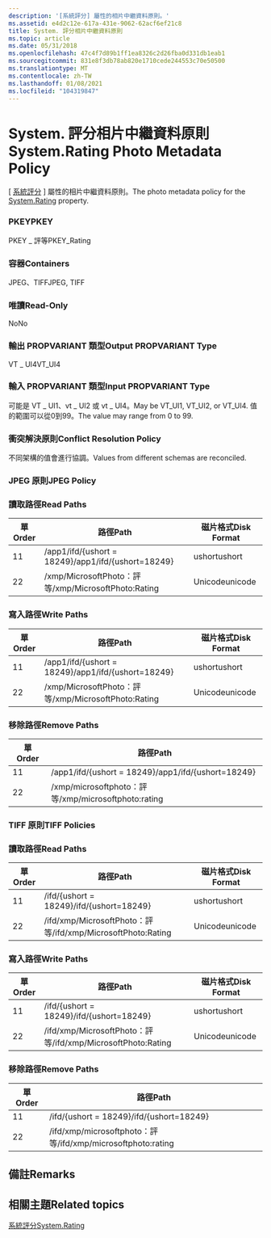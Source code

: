 ```yaml
---
description: '[系統評分] 屬性的相片中繼資料原則。'
ms.assetid: e4d2c12e-617a-431e-9062-62acf6ef21c8
title: System. 評分相片中繼資料原則
ms.topic: article
ms.date: 05/31/2018
ms.openlocfilehash: 47c4f7d89b1ff1ea8326c2d26fba0d331db1eab1
ms.sourcegitcommit: 831e8f3db78ab820e1710cede244553c70e50500
ms.translationtype: MT
ms.contentlocale: zh-TW
ms.lasthandoff: 01/08/2021
ms.locfileid: "104319847"
---
```

# <a name="systemrating-photo-metadata-policy"></a><span data-ttu-id="855cf-103">System. 評分相片中繼資料原則</span><span class="sxs-lookup"><span data-stu-id="855cf-103">System.Rating Photo Metadata Policy</span></span>

<span data-ttu-id="855cf-104">[ [系統評分](../properties/props-system-rating.md) ] 屬性的相片中繼資料原則。</span><span class="sxs-lookup"><span data-stu-id="855cf-104">The photo metadata policy for the [System.Rating](../properties/props-system-rating.md) property.</span></span>

### <a name="pkey"></a><span data-ttu-id="855cf-105">PKEY</span><span class="sxs-lookup"><span data-stu-id="855cf-105">PKEY</span></span>

<span data-ttu-id="855cf-106">PKEY \_ 評等</span><span class="sxs-lookup"><span data-stu-id="855cf-106">PKEY\_Rating</span></span>

### <a name="containers"></a><span data-ttu-id="855cf-107">容器</span><span class="sxs-lookup"><span data-stu-id="855cf-107">Containers</span></span>

<span data-ttu-id="855cf-108">JPEG、TIFF</span><span class="sxs-lookup"><span data-stu-id="855cf-108">JPEG, TIFF</span></span>

### <a name="read-only"></a><span data-ttu-id="855cf-109">唯讀</span><span class="sxs-lookup"><span data-stu-id="855cf-109">Read-Only</span></span>

<span data-ttu-id="855cf-110">No</span><span class="sxs-lookup"><span data-stu-id="855cf-110">No</span></span>

### <a name="output-propvariant-type"></a><span data-ttu-id="855cf-111">輸出 PROPVARIANT 類型</span><span class="sxs-lookup"><span data-stu-id="855cf-111">Output PROPVARIANT Type</span></span>

<span data-ttu-id="855cf-112">VT \_ UI4</span><span class="sxs-lookup"><span data-stu-id="855cf-112">VT\_UI4</span></span>

### <a name="input-propvariant-type"></a><span data-ttu-id="855cf-113">輸入 PROPVARIANT 類型</span><span class="sxs-lookup"><span data-stu-id="855cf-113">Input PROPVARIANT Type</span></span>

<span data-ttu-id="855cf-114">可能是 VT \_ UI1、vt \_ UI2 或 vt \_ UI4。</span><span class="sxs-lookup"><span data-stu-id="855cf-114">May be VT\_UI1, VT\_UI2, or VT\_UI4.</span></span> <span data-ttu-id="855cf-115">值的範圍可以從0到99。</span><span class="sxs-lookup"><span data-stu-id="855cf-115">The value may range from 0 to 99.</span></span>

### <a name="conflict-resolution-policy"></a><span data-ttu-id="855cf-116">衝突解決原則</span><span class="sxs-lookup"><span data-stu-id="855cf-116">Conflict Resolution Policy</span></span>

<span data-ttu-id="855cf-117">不同架構的值會進行協調。</span><span class="sxs-lookup"><span data-stu-id="855cf-117">Values from different schemas are reconciled.</span></span>

### <a name="jpeg-policy"></a><span data-ttu-id="855cf-118">JPEG 原則</span><span class="sxs-lookup"><span data-stu-id="855cf-118">JPEG Policy</span></span>

### <a name="read-paths"></a><span data-ttu-id="855cf-119">讀取路徑</span><span class="sxs-lookup"><span data-stu-id="855cf-119">Read Paths</span></span>



| <span data-ttu-id="855cf-120">單</span><span class="sxs-lookup"><span data-stu-id="855cf-120">Order</span></span> | <span data-ttu-id="855cf-121">路徑</span><span class="sxs-lookup"><span data-stu-id="855cf-121">Path</span></span>                       | <span data-ttu-id="855cf-122">磁片格式</span><span class="sxs-lookup"><span data-stu-id="855cf-122">Disk Format</span></span> |
|-------|----------------------------|-------------|
| <span data-ttu-id="855cf-123">1</span><span class="sxs-lookup"><span data-stu-id="855cf-123">1</span></span>     | <span data-ttu-id="855cf-124">/app1/ifd/{ushort = 18249}</span><span class="sxs-lookup"><span data-stu-id="855cf-124">/app1/ifd/{ushort=18249}</span></span>   | <span data-ttu-id="855cf-125">ushort</span><span class="sxs-lookup"><span data-stu-id="855cf-125">ushort</span></span>      |
| <span data-ttu-id="855cf-126">2</span><span class="sxs-lookup"><span data-stu-id="855cf-126">2</span></span>     | <span data-ttu-id="855cf-127">/xmp/MicrosoftPhoto：評等</span><span class="sxs-lookup"><span data-stu-id="855cf-127">/xmp/MicrosoftPhoto:Rating</span></span> | <span data-ttu-id="855cf-128">Unicode</span><span class="sxs-lookup"><span data-stu-id="855cf-128">unicode</span></span>     |



 

### <a name="write-paths"></a><span data-ttu-id="855cf-129">寫入路徑</span><span class="sxs-lookup"><span data-stu-id="855cf-129">Write Paths</span></span>



| <span data-ttu-id="855cf-130">單</span><span class="sxs-lookup"><span data-stu-id="855cf-130">Order</span></span> | <span data-ttu-id="855cf-131">路徑</span><span class="sxs-lookup"><span data-stu-id="855cf-131">Path</span></span>                       | <span data-ttu-id="855cf-132">磁片格式</span><span class="sxs-lookup"><span data-stu-id="855cf-132">Disk Format</span></span> |
|-------|----------------------------|-------------|
| <span data-ttu-id="855cf-133">1</span><span class="sxs-lookup"><span data-stu-id="855cf-133">1</span></span>     | <span data-ttu-id="855cf-134">/app1/ifd/{ushort = 18249}</span><span class="sxs-lookup"><span data-stu-id="855cf-134">/app1/ifd/{ushort=18249}</span></span>   | <span data-ttu-id="855cf-135">ushort</span><span class="sxs-lookup"><span data-stu-id="855cf-135">ushort</span></span>      |
| <span data-ttu-id="855cf-136">2</span><span class="sxs-lookup"><span data-stu-id="855cf-136">2</span></span>     | <span data-ttu-id="855cf-137">/xmp/MicrosoftPhoto：評等</span><span class="sxs-lookup"><span data-stu-id="855cf-137">/xmp/MicrosoftPhoto:Rating</span></span> | <span data-ttu-id="855cf-138">Unicode</span><span class="sxs-lookup"><span data-stu-id="855cf-138">unicode</span></span>     |



 

### <a name="remove-paths"></a><span data-ttu-id="855cf-139">移除路徑</span><span class="sxs-lookup"><span data-stu-id="855cf-139">Remove Paths</span></span>



| <span data-ttu-id="855cf-140">單</span><span class="sxs-lookup"><span data-stu-id="855cf-140">Order</span></span> | <span data-ttu-id="855cf-141">路徑</span><span class="sxs-lookup"><span data-stu-id="855cf-141">Path</span></span>                       |
|-------|----------------------------|
| <span data-ttu-id="855cf-142">1</span><span class="sxs-lookup"><span data-stu-id="855cf-142">1</span></span>     | <span data-ttu-id="855cf-143">/app1/ifd/{ushort = 18249}</span><span class="sxs-lookup"><span data-stu-id="855cf-143">/app1/ifd/{ushort=18249}</span></span>   |
| <span data-ttu-id="855cf-144">2</span><span class="sxs-lookup"><span data-stu-id="855cf-144">2</span></span>     | <span data-ttu-id="855cf-145">/xmp/microsoftphoto：評等</span><span class="sxs-lookup"><span data-stu-id="855cf-145">/xmp/microsoftphoto:rating</span></span> |



 

### <a name="tiff-policies"></a><span data-ttu-id="855cf-146">TIFF 原則</span><span class="sxs-lookup"><span data-stu-id="855cf-146">TIFF Policies</span></span>

### <a name="read-paths"></a><span data-ttu-id="855cf-147">讀取路徑</span><span class="sxs-lookup"><span data-stu-id="855cf-147">Read Paths</span></span>



| <span data-ttu-id="855cf-148">單</span><span class="sxs-lookup"><span data-stu-id="855cf-148">Order</span></span> | <span data-ttu-id="855cf-149">路徑</span><span class="sxs-lookup"><span data-stu-id="855cf-149">Path</span></span>                           | <span data-ttu-id="855cf-150">磁片格式</span><span class="sxs-lookup"><span data-stu-id="855cf-150">Disk Format</span></span> |
|-------|--------------------------------|-------------|
| <span data-ttu-id="855cf-151">1</span><span class="sxs-lookup"><span data-stu-id="855cf-151">1</span></span>     | <span data-ttu-id="855cf-152">/ifd/{ushort = 18249}</span><span class="sxs-lookup"><span data-stu-id="855cf-152">/ifd/{ushort=18249}</span></span>            | <span data-ttu-id="855cf-153">ushort</span><span class="sxs-lookup"><span data-stu-id="855cf-153">ushort</span></span>      |
| <span data-ttu-id="855cf-154">2</span><span class="sxs-lookup"><span data-stu-id="855cf-154">2</span></span>     | <span data-ttu-id="855cf-155">/ifd/xmp/MicrosoftPhoto：評等</span><span class="sxs-lookup"><span data-stu-id="855cf-155">/ifd/xmp/MicrosoftPhoto:Rating</span></span> | <span data-ttu-id="855cf-156">Unicode</span><span class="sxs-lookup"><span data-stu-id="855cf-156">unicode</span></span>     |



 

### <a name="write-paths"></a><span data-ttu-id="855cf-157">寫入路徑</span><span class="sxs-lookup"><span data-stu-id="855cf-157">Write Paths</span></span>



| <span data-ttu-id="855cf-158">單</span><span class="sxs-lookup"><span data-stu-id="855cf-158">Order</span></span> | <span data-ttu-id="855cf-159">路徑</span><span class="sxs-lookup"><span data-stu-id="855cf-159">Path</span></span>                           | <span data-ttu-id="855cf-160">磁片格式</span><span class="sxs-lookup"><span data-stu-id="855cf-160">Disk Format</span></span> |
|-------|--------------------------------|-------------|
| <span data-ttu-id="855cf-161">1</span><span class="sxs-lookup"><span data-stu-id="855cf-161">1</span></span>     | <span data-ttu-id="855cf-162">/ifd/{ushort = 18249}</span><span class="sxs-lookup"><span data-stu-id="855cf-162">/ifd/{ushort=18249}</span></span>            | <span data-ttu-id="855cf-163">ushort</span><span class="sxs-lookup"><span data-stu-id="855cf-163">ushort</span></span>      |
| <span data-ttu-id="855cf-164">2</span><span class="sxs-lookup"><span data-stu-id="855cf-164">2</span></span>     | <span data-ttu-id="855cf-165">/ifd/xmp/MicrosoftPhoto：評等</span><span class="sxs-lookup"><span data-stu-id="855cf-165">/ifd/xmp/MicrosoftPhoto:Rating</span></span> | <span data-ttu-id="855cf-166">Unicode</span><span class="sxs-lookup"><span data-stu-id="855cf-166">unicode</span></span>     |



 

### <a name="remove-paths"></a><span data-ttu-id="855cf-167">移除路徑</span><span class="sxs-lookup"><span data-stu-id="855cf-167">Remove Paths</span></span>



| <span data-ttu-id="855cf-168">單</span><span class="sxs-lookup"><span data-stu-id="855cf-168">Order</span></span> | <span data-ttu-id="855cf-169">路徑</span><span class="sxs-lookup"><span data-stu-id="855cf-169">Path</span></span>                           |
|-------|--------------------------------|
| <span data-ttu-id="855cf-170">1</span><span class="sxs-lookup"><span data-stu-id="855cf-170">1</span></span>     | <span data-ttu-id="855cf-171">/ifd/{ushort = 18249}</span><span class="sxs-lookup"><span data-stu-id="855cf-171">/ifd/{ushort=18249}</span></span>            |
| <span data-ttu-id="855cf-172">2</span><span class="sxs-lookup"><span data-stu-id="855cf-172">2</span></span>     | <span data-ttu-id="855cf-173">/ifd/xmp/microsoftphoto：評等</span><span class="sxs-lookup"><span data-stu-id="855cf-173">/ifd/xmp/microsoftphoto:rating</span></span> |



 

## <a name="remarks"></a><span data-ttu-id="855cf-174">備註</span><span class="sxs-lookup"><span data-stu-id="855cf-174">Remarks</span></span>

## <a name="related-topics"></a><span data-ttu-id="855cf-175">相關主題</span><span class="sxs-lookup"><span data-stu-id="855cf-175">Related topics</span></span>

<dl> <dt>

[<span data-ttu-id="855cf-176">系統評分</span><span class="sxs-lookup"><span data-stu-id="855cf-176">System.Rating</span></span>](../properties/props-system-rating.md)
</dt> </dl>

 

 

